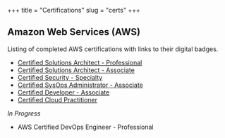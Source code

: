 +++
title = "Certifications"
slug = "certs"
+++

## Amazon Web Services (AWS)
Listing of completed AWS certifications with links to their digital badges.
* [Certified Solutions Architect - Professional](https://www.youracclaim.com/badges/57aab318-9800-4745-912f-9e9960ff2eb9/public_url)
* [Certified Solutions Architect - Associate](https://www.youracclaim.com/badges/8451e386-e81d-4af0-8491-1606448b697f/public_url)
* [Certified Security - Specialty](https://www.youracclaim.com/badges/f0d899ce-82b5-45cf-92b1-89cfc9dc60d5/public_url)
* [Certified SysOps Administrator - Associate](https://www.youracclaim.com/badges/607cafba-5178-4bb1-b6c9-945373d93df3/public_url)
* [Certified Developer - Associate](https://www.youracclaim.com/badges/6b0b5b71-e5ac-499a-9c5f-0c7c865ba763/public_url)
* [Certified Cloud Practitioner](https://www.youracclaim.com/badges/134da1c6-60ba-4c5b-9e19-f4595c6df5f2/public_url)

*In Progress*
* AWS Certified DevOps Engineer - Professional
